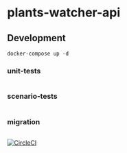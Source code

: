 # plants-watcher-api

## Development

```
docker-compose up -d
```

### unit-tests

```
```

### scenario-tests

```
```

### migration

```
```

[![CircleCI](https://circleci.com/gh/hamaKazuya/plants-watcher/tree/master.svg?style=svg)](https://circleci.com/gh/hamaKazuya/plants-watcher/tree/master)